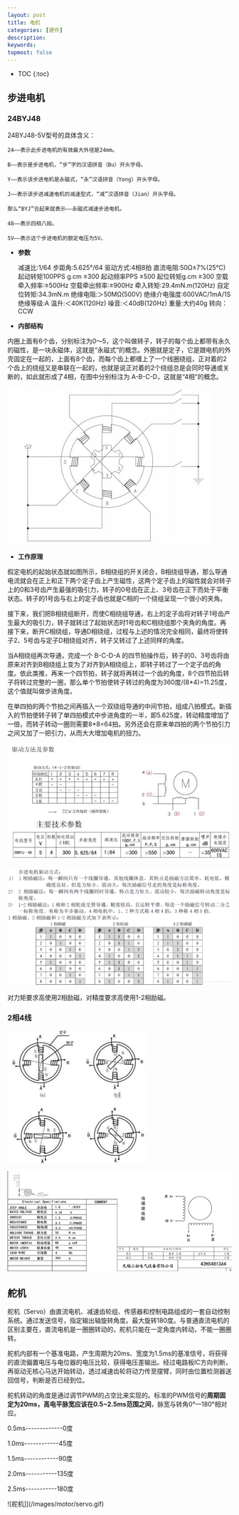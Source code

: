 ```yaml
---
layout: post
title: 电机
categories: [硬件]
description: 
keywords: 
topmost: false
---
```


* TOC
{:toc}

## 步进电机

### 24BYJ48

24BYJ48-5V型号的具体含义：

    24——表示此步进电机的有效最大外径是24mm。
    
    B——表示是步进电机，“步”字的汉语拼音（Bu）开头字母。
    
    Y——表示该步进电机是永磁式，“永”汉语拼音（Yong）开头字母。
    
    J——表示该步进减速电机的减速型式，“减”汉语拼音（Jian）开头字母。
    
    那么“BYJ”合起来就表示——永磁式减速步进电机。
    
    48——表示四相八拍。
    
    5V——表示这个步进电机的额定电压为5V。

* **参数**

    减速比:1/64
    步距角:5.625°/64
    驱动方式:4相8拍
    直流电阻:50Ω±7%(25℃)
    起动转矩100PPS g.cm ≥300
    起动频率PPS ≥500
    起位转矩g.cm ≥300
    空载牵入频率:≥500Hz
    空载牵出频率:≥900Hz
    牵入转矩:29.4mN.m(120Hz)
    自定位转矩:34.3mN.m
    绝缘电阻:＞50MΩ(500V)
    绝缘介电强度:600VAC/1mA/1S
    绝缘等级:A
    温升:＜40K(120Hz)
    噪音:＜40dB(120Hz)
    重量:大约40g
    转向：CCW

* **内部结构**

内圈上面有6个齿，分别标注为0～5，这个叫做转子，转子的每个齿上都带有永久的磁性，是一块永磁体，这就是“永磁式”的概念。外圈就是定子，它是跟电机的外壳固定在一起的，上面有8个齿，而每个齿上都缠上了一个线圈绕组，正对着的2个齿上的绕组又是串联在一起的，也就是说正对着的2个绕组总是会同时导通或关断的，如此就形成了4相，在图中分别标注为 A-B-C-D，这就是“4相”的概念。

![步进电机内部结构示意图](/images/motor/24BYJ48.png)

* **工作原理**

假定电机的起始状态就如图所示，B相绕组的开关闭合，B相绕组导通，那么导通电流就会在正上和正下两个定子齿上产生磁性，这两个定子齿上的磁性就会对转子上的0和3号齿产生最强的吸引力，转子的0号齿在正上、3号齿在正下而处于平衡状态。转子的1号齿与右上的定子齿也就是C相的一个绕组呈现一个很小的夹角。

接下来，我们把B相绕组断开，而使C相绕组导通，右上的定子齿将对转子1号齿产生最大的吸引力，转子就转过了起始状态时1号齿和C相绕组那个夹角的角度。再接下来，断开C相绕组，导通D相绕组，过程与上述的情况完全相同，最终将使转子2、5号齿与定子D相绕组对齐，转子又转过了上述同样的角度。

当A相绕组再次导通，完成一个 B-C-D-A 的四节拍操作后，转子的0、3号齿将由原来对齐到B相绕组上变为了对齐到A相绕组上，即转子转过了一个定子齿的角度。依此类推，再来一个四节拍，转子就将再转过一个齿的角度，8个四节拍后转子将转过完整的一圈，那么单个节拍使转子转过的角度为360度/(8*4)=11.25度，这个值就叫做步进角度。

在单四拍的两个节拍之间再插入一个双绕组导通的中间节拍，组成八拍模式。新插入的节拍使转子转了单四拍模式中步进角度的一半，即5.625度，转动精度增加了一倍，而转子转动一圈则需要8*8=64拍。另外还会在原来单四拍的两个节拍引力之间又加了一把引力，从而大大增加电机的扭力。

![线序](/images/motor/24BYJ48_p.png)

![励磁方式](/images/motor/24BYJ48_2.png)

对力矩要求高使用2相励磁，对精度要求高使用1-2相励磁。

### 2相4线

![内部结构图](/images/motor/2p4l.jpeg)

![规格](/images/motor/2p4l.jpg)

## 舵机

舵机（Servo）由直流电机、减速齿轮组、传感器和控制电路组成的一套自动控制系统。通过发送信号，指定输出轴旋转角度。最大旋转180度。与普通直流电机的区别主要在，直流电机是一圈圈转动的，舵机只能在一定角度内转动，不能一圈圈转。

舵机内部有一个基准电路，产生周期为20ms、宽度为1.5ms的基准信号，将获得的直流偏置电压与电位器的电压比较，获得电压差输出。经过电路板IC方向判断，再驱动无核心马达开始转动，透过减速齿轮将动力传至摆臂，同时由位置检测器送回信号，判断是否已经到位。

舵机转动的角度是通过调节PWM的占空比来实现的。标准的PWM信号的**周期固定为20ms，高电平脉宽应该在0.5~2.5ms范围之间**，脉宽与转角0°—180°相对应。

0.5ms-------------0度

1.0ms------------45度

1.5ms------------90度

2.0ms-----------135度

2.5ms-----------180度

![舵机]](/images/motor/servo.gif)
